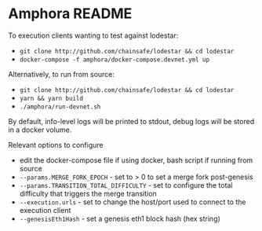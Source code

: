 # Amphora README

To execution clients wanting to test against lodestar:

- `git clone http://github.com/chainsafe/lodestar && cd lodestar`
- `docker-compose -f amphora/docker-compose.devnet.yml up`

Alternatively, to run from source:
- `git clone http://github.com/chainsafe/lodestar && cd lodestar`
- `yarn && yarn build`
- `./amphora/run-devnet.sh`

By default, info-level logs will be printed to stdout, debug logs will be stored in a docker volume.

Relevant options to configure
- edit the docker-compose file if using docker, bash script if running from source
- `--params.MERGE_FORK_EPOCH` - set to > 0 to set a merge fork post-genesis
- `--params.TRANSITION_TOTAL_DIFFICULTY` - set to configure the total difficulty that triggers the merge transition
- `--execution.urls` - set to change the host/port used to connect to the execution client
- `--genesisEth1Hash` - set a genesis eth1 block hash (hex string)

